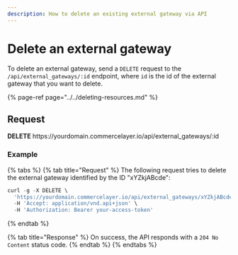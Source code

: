 ```yaml
---
description: How to delete an existing external gateway via API
---
```


# Delete an external gateway

To delete an external gateway, send a `DELETE` request to the `/api/external_gateways/:id` endpoint, where `id` is the id of the external gateway that you want to delete.

{% page-ref page="../../deleting-resources.md" %}

## Request

**DELETE** https://<i></i>yourdomain.commercelayer.io/api/external_gateways/:id

### Example

{% tabs %}
{% tab title="Request" %}
The following request tries to delete the external gateway identified by the ID "xYZkjABcde":

```javascript
curl -g -X DELETE \
  'https://yourdomain.commercelayer.io/api/external_gateways/xYZkjABcde' \
  -H 'Accept: application/vnd.api+json' \
  -H 'Authorization: Bearer your-access-token'
```
{% endtab %}

{% tab title="Response" %}
On success, the API responds with a `204 No Content` status code.
{% endtab %}
{% endtabs %}

